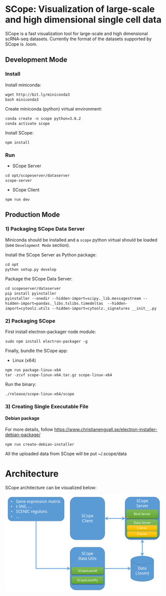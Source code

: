 # SCope: Visualization of large-scale and high dimensional single cell data

SCope is a fast visualization tool for large-scale and high dimensional scRNA-seq datasets.
Currently the format of the datasets supported by SCope is .loom. 

## Development Mode

### Install

Install miniconda:
```
wget http://bit.ly/miniconda3
bash miniconda3
```

Create miniconda (python) virtual environment:
```
conda create -n scope python=3.6.2
conda activate scope
```

Install SCope:
```
npm install
```

### Run 

- SCope Server
```
cd opt/scopeserver/dataserver
scope-server
```

- SCope Client
```
npm run dev
```

## Production Mode

### 1) Packaging SCope Data Server

Miniconda should be installed and a `scope` python virtual should be loaded (see `Development Mode` section).

Install the SCope Server as Python package:
```
cd opt
python setup.py develop
```

Package the SCope Data Server:
```
cd scopeserver/dataserver
pip install pyinstaller
pyinstaller --onedir --hidden-import=scipy._lib.messagestream --hidden-import=pandas._libs.tslibs.timedeltas  --hidden-import=cytoolz.utils --hidden-import=cytoolz._signatures __init__.py
```

### 2) Packaging SCope

First install electron-packager node module:
```
sudo npm install electron-packager -g
```

Finally, bundle the SCope app:
- Linux (x64)
```
npm run package-linux-x64
tar -zcvf scope-linux-x64.tar.gz scope-linux-x64
```
Run the binary:
```
./release/scope-linux-x64/scope
```

### 3) Creating Single Executable File

#### Debian package
For more details, follow https://www.christianengvall.se/electron-installer-debian-package/ 
```
npm run create-debian-installer
```

All the uploaded data from SCope will be put ~/.scope/data

# Architecture

SCope architecture can be visualized below:

![GitHub Logo](/images/SCope_architecture.png)
